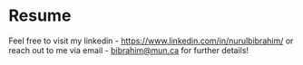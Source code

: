 # Resume
Feel free to visit my linkedin - https://www.linkedin.com/in/nurulbibrahim/ or reach out to me via email - bibrahim@mun.ca for further details!
